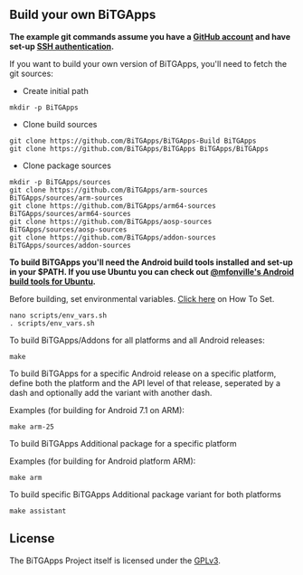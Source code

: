 ## Build your own BiTGApps

**The example git commands assume you have a [GitHub account](https://github.com/join) and have set-up [SSH authentication](https://help.github.com/articles/set-up-git/#connecting-over-ssh).**

If you want to build your own version of BiTGApps, you'll need to fetch the git sources:

* Create initial path

```shellscript
mkdir -p BiTGApps
```

* Clone build sources

```shellscript
git clone https://github.com/BiTGApps/BiTGApps-Build BiTGApps
git clone https://github.com/BiTGApps/BiTGApps BiTGApps/BiTGApps
```

* Clone package sources

```shellscript
mkdir -p BiTGApps/sources
git clone https://github.com/BiTGApps/arm-sources BiTGApps/sources/arm-sources
git clone https://github.com/BiTGApps/arm64-sources BiTGApps/sources/arm64-sources
git clone https://github.com/BiTGApps/aosp-sources BiTGApps/sources/aosp-sources
git clone https://github.com/BiTGApps/addon-sources BiTGApps/sources/addon-sources
```

**To build BiTGApps you'll need the Android build tools installed and set-up in your $PATH. If you use Ubuntu you can check out [@mfonville's Android build tools for Ubuntu](http://mfonville.github.io/android-build-tools/).**

Before building, set environmental variables. [Click here](https://github.com/BiTGApps/BiTGApps/wiki/Environmental-Variables) on How To Set.

```shellscript
nano scripts/env_vars.sh
. scripts/env_vars.sh
```

To build BiTGApps/Addons for all platforms and all Android releases:

```shellscript
make
```

To build BiTGApps for a specific Android release on a specific platform, define both the platform and the API
level of that release, seperated by a dash and optionally add the variant with another dash.

Examples (for building for Android 7.1 on ARM):

```shellscript
make arm-25
```

To build BiTGApps Additional package for a specific platform

Examples (for building for Android platform ARM):

```shellscript
make arm
```

To build specific BiTGApps Additional package variant for both platforms

```shellscript
make assistant
```

## License

The BiTGApps Project itself is licensed under the [GPLv3](https://www.gnu.org/licenses/gpl-3.0.txt).
